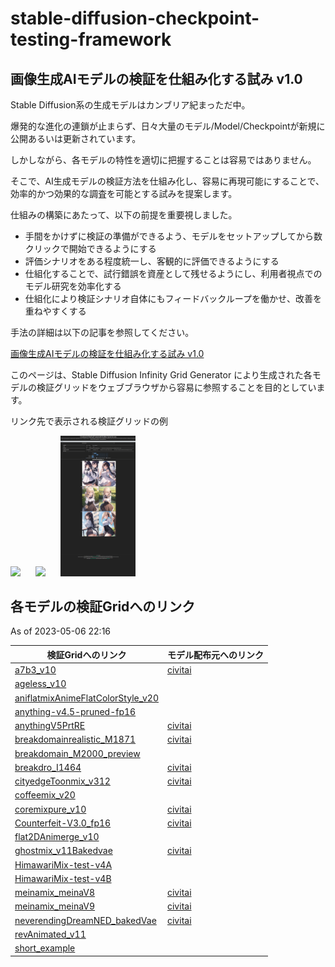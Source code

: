 # stable-diffusion-checkpoint-testing-framework

## 画像生成AIモデルの検証を仕組み化する試み v1.0

Stable Diffusion系の生成モデルはカンブリア紀まっただ中。

爆発的な進化の連鎖が止まらず、日々大量のモデル/Model/Checkpointが新規に公開あるいは更新されています。

しかしながら、各モデルの特性を適切に把握することは容易ではありません。

そこで、AI生成モデルの検証方法を仕組み化し、容易に再現可能にすることで、効率的かつ効果的な調査を可能とする試みを提案します。

仕組みの構築にあたって、以下の前提を重要視しました。

- 手間をかけずに検証の準備ができるよう、モデルをセットアップしてから数クリックで開始できるようにする
- 評価シナリオをある程度統一し、客観的に評価できるようにする
- 仕組化することで、試行錯誤を資産として残せるようにし、利用者視点でのモデル研究を効率化する
- 仕組化により検証シナリオ自体にもフィードバックループを働かせ、改善を重ねやすくする

手法の詳細は以下の記事を参照してください。

[画像生成AIモデルの検証を仕組み化する試み v1.0](https://kai-rin.fanbox.cc/posts/5868118)

このページは、Stable Diffusion Infinity Grid Generator により生成された各モデルの検証グリッドをウェブブラウザから容易に参照することを目的としています。

リンク先で表示される検証グリッドの例

<img src="./img/2023-05-03_221417_kai-rin.github.io.png" width="120px" style="margin-right: 24px;"><img src="./img/2023-05-03_221510_kai-rin.github.io.png" width="120px" style="margin-right: 24px;"><img src="./img/2023-05-03_221645_kai-rin.github.io.png" width="120px">

## 各モデルの検証Gridへのリンク

As of 2023-05-06 22:16

|  検証Gridへのリンク  |  モデル配布元へのリンク  |
| ---- | ---- |
|  [a7b3_v10](./a7b3_v10/index.html)   |  [civitai](https://civitai.com/models/43804/)  |
|  [ageless_v10](./ageless_v10/index.html)   |     |
|  [aniflatmixAnimeFlatColorStyle_v20](./aniflatmixAnimeFlatColorStyle_v20/index.html)   |     |
|  [anything-v4.5-pruned-fp16](./anything-v4.5-pruned-fp16/index.html)   |     |
|  [anythingV5PrtRE](./anythingV5PrtRE/index.html)   |  [civitai](https://civitai.com/models/9409/)  |
|  [breakdomainrealistic_M1871](./breakdomainrealistic_M1871/index.html)   |  [civitai](https://civitai.com/models/54917/)  |
|  [breakdomain_M2000_preview](./breakdomain_M2000_preview/index.html)   |     |
|  [breakdro_I1464](./breakdro_I1464/index.html)   |  [civitai](https://civitai.com/models/28828/)  |
|  [cityedgeToonmix_v312](./cityedgeToonmix_v312/index.html)   |  [civitai](https://civitai.com/models/45616/)  |
|  [coffeemix_v20](./coffeemix_v20/index.html)   |     |
|  [coremixpure_v10](./coremixpure_v10/index.html)   |  [civitai](https://civitai.com/models/41206/)  |
|  [Counterfeit-V3.0_fp16](./Counterfeit-V3.0_fp16/index.html)   |  [civitai](https://civitai.com/models/4468/)  |
|  [flat2DAnimerge_v10](./flat2DAnimerge_v10/index.html)   |     |
|  [ghostmix_v11Bakedvae](./ghostmix_v11Bakedvae/index.html)   |  [civitai](https://civitai.com/models/36520/)  |
|  [HimawariMix-test-v4A](./HimawariMix-test-v4A/index.html)   |     |
|  [HimawariMix-test-v4B](./HimawariMix-test-v4B/index.html)   |     |
|  [meinamix_meinaV8](./meinamix_meinaV8/index.html)   |  [civitai](https://civitai.com/models/7240/)  |
|  [meinamix_meinaV9](./meinamix_meinaV9/index.html)   |  [civitai](https://civitai.com/models/7240/)  |
|  [neverendingDreamNED_bakedVae](./neverendingDreamNED_bakedVae/index.html)   |  [civitai](https://civitai.com/models/10028/)  |
|  [revAnimated_v11](./revAnimated_v11/index.html)   |     |
|  [short_example](./short_example/index.html)   |     |
